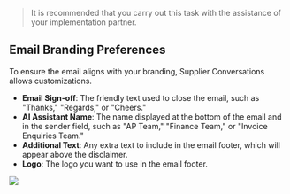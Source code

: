 > It is recommended that you carry out this task with the assistance of your implementation partner.

## Email Branding Preferences

To ensure the email aligns with your branding, Supplier Conversations allows customizations. 
* **Email Sign-off**: The friendly text used to close the email, such as "Thanks," "Regards," or "Cheers."
* **AI Assistant Name**: The name displayed at the bottom of the email and in the sender field, such as "AP Team," "Finance Team," or "Invoice Enquiries Team."
* **Additional Text**: Any extra text to include in the email footer, which will appear above the disclaimer.
* **Logo**: The logo you want to use in the email footer.

![](../../images/sc_email_branding)
